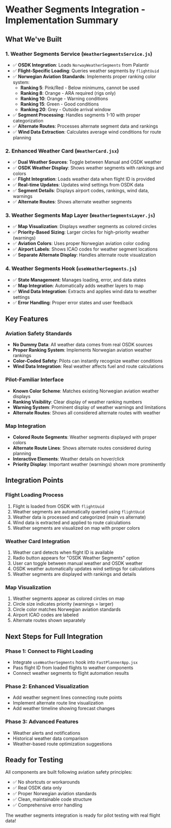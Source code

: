 # Weather Segments Integration - Implementation Summary

## **What We've Built**

### **1. Weather Segments Service** (`WeatherSegmentsService.js`)
- ✅ **OSDK Integration**: Loads `NorwayWeatherSegments` from Palantir 
- ✅ **Flight-Specific Loading**: Queries weather segments by `flightUuid`
- ✅ **Norwegian Aviation Standards**: Implements proper ranking color system:
  - **Ranking 5**: Pink/Red - Below minimums, cannot be used
  - **Ranking 8**: Orange - ARA required (rigs only)  
  - **Ranking 10**: Orange - Warning conditions
  - **Ranking 15**: Green - Good conditions
  - **Ranking 20**: Grey - Outside arrival window
- ✅ **Segment Processing**: Handles segments 1-10 with proper categorization
- ✅ **Alternate Routes**: Processes alternate segment data and rankings
- ✅ **Wind Data Extraction**: Calculates average wind conditions for route planning

### **2. Enhanced Weather Card** (`WeatherCard.jsx`)
- ✅ **Dual Weather Sources**: Toggle between Manual and OSDK weather
- ✅ **OSDK Weather Display**: Shows weather segments with rankings and colors
- ✅ **Flight Integration**: Loads weather data when flight ID is provided
- ✅ **Real-time Updates**: Updates wind settings from OSDK data
- ✅ **Segment Details**: Displays airport codes, rankings, wind data, warnings
- ✅ **Alternate Routes**: Shows alternate weather segments

### **3. Weather Segments Map Layer** (`WeatherSegmentsLayer.js`)
- ✅ **Map Visualization**: Displays weather segments as colored circles
- ✅ **Priority-Based Sizing**: Larger circles for high-priority weather (warnings)
- ✅ **Aviation Colors**: Uses proper Norwegian aviation color coding
- ✅ **Airport Labels**: Shows ICAO codes for weather segment locations
- ✅ **Separate Alternate Display**: Handles alternate route visualization

### **4. Weather Segments Hook** (`useWeatherSegments.js`)
- ✅ **State Management**: Manages loading, error, and data states
- ✅ **Map Integration**: Automatically adds weather layers to map
- ✅ **Wind Data Integration**: Extracts and applies wind data to weather settings
- ✅ **Error Handling**: Proper error states and user feedback

## **Key Features**

### **Aviation Safety Standards**
- **No Dummy Data**: All weather data comes from real OSDK sources
- **Proper Ranking System**: Implements Norwegian aviation weather rankings
- **Color-Coded Safety**: Pilots can instantly recognize weather conditions
- **Wind Data Integration**: Real weather affects fuel and route calculations

### **Pilot-Familiar Interface** 
- **Known Color Scheme**: Matches existing Norwegian aviation weather displays
- **Ranking Visibility**: Clear display of weather ranking numbers
- **Warning System**: Prominent display of weather warnings and limitations
- **Alternate Routes**: Shows all considered alternate routes with weather

### **Map Integration**
- **Colored Route Segments**: Weather segments displayed with proper colors
- **Alternate Route Lines**: Shows alternate routes considered during planning
- **Interactive Elements**: Weather details on hover/click
- **Priority Display**: Important weather (warnings) shown more prominently

## **Integration Points**

### **Flight Loading Process**
1. Flight is loaded from OSDK with `flightUuid`
2. Weather segments are automatically queried using `flightUuid`
3. Weather data is processed and categorized (main vs alternate)
4. Wind data is extracted and applied to route calculations
5. Weather segments are visualized on map with proper colors

### **Weather Card Integration**
1. Weather card detects when flight ID is available
2. Radio button appears for "OSDK Weather Segments" option
3. User can toggle between manual weather and OSDK weather
4. OSDK weather automatically updates wind settings for calculations
5. Weather segments are displayed with rankings and details

### **Map Visualization**
1. Weather segments appear as colored circles on map
2. Circle size indicates priority (warnings = larger)
3. Circle color matches Norwegian aviation standards
4. Airport ICAO codes are labeled
5. Alternate routes shown separately

## **Next Steps for Full Integration**

### **Phase 1: Connect to Flight Loading**
- Integrate `useWeatherSegments` hook into `FastPlannerApp.jsx`
- Pass flight ID from loaded flights to weather components
- Connect weather segments to flight automation results

### **Phase 2: Enhanced Visualization**
- Add weather segment lines connecting route points
- Implement alternate route line visualization
- Add weather timeline showing forecast changes

### **Phase 3: Advanced Features**
- Weather alerts and notifications
- Historical weather data comparison
- Weather-based route optimization suggestions

## **Ready for Testing**

All components are built following aviation safety principles:
- ✅ No shortcuts or workarounds
- ✅ Real OSDK data only
- ✅ Proper Norwegian aviation standards
- ✅ Clean, maintainable code structure
- ✅ Comprehensive error handling

The weather segments integration is ready for pilot testing with real flight data!